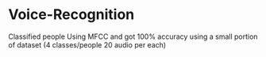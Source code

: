 # Voice-Recognition

Classified people Using MFCC and got 100% accuracy using a small portion of dataset (4 classes/people 20 audio per each)
